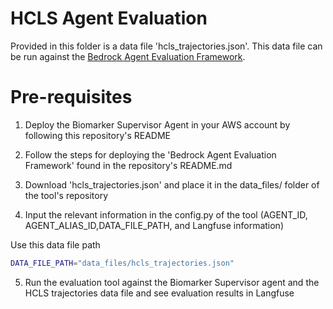 # HCLS Agent Evaluation

Provided in this folder is a data file 'hcls_trajectories.json'. This data file can be run against the [Bedrock Agent Evaluation Framework](https://github.com/aws-samples/amazon-bedrock-agent-evaluation-framework/tree/main). 

# Pre-requisites

1. Deploy the Biomarker Supervisor Agent in your AWS account by following this repository's README

2. Follow the steps for deploying the 'Bedrock Agent Evaluation Framework' found in the repository's README.md

3. Download 'hcls_trajectories.json' and place it in the data_files/ folder of the tool's repository

4. Input the relevant information in the config.py of the tool (AGENT_ID, AGENT_ALIAS_ID,DATA_FILE_PATH, and Langfuse information)

Use this data file path
```bash
DATA_FILE_PATH="data_files/hcls_trajectories.json"
```

5. Run the evaluation tool against the Biomarker Supervisor agent and the HCLS trajectories data file and see evaluation results in Langfuse